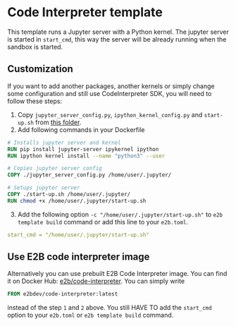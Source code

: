 # Code Interpreter template

This template runs a Jupyter server with a Python kernel. The jupyter server is started in `start_cmd`, this way the server will be already running when the sandbox is started.

## Customization

If you want to add another packages, another kernels or simply change some configuration and still use CodeInterpreter SDK, you will need to follow these steps:

1. Copy `jupyter_server_config.py`, `ipython_kernel_config.py` and `start-up.sh` from [this folder](./).
2. Add following commands in your Dockerfile

```Dockerfile
# Installs jupyter server and kernel
RUN pip install jupyter-server ipykernel ipython
RUN ipython kernel install --name "python3" --user

# Copies jupyter server config
COPY ./jupyter_server_config.py /home/user/.jupyter/

# Setups jupyter server
COPY ./start-up.sh /home/user/.jupyter/
RUN chmod +x /home/user/.jupyter/start-up.sh
```

3. Add the following option `-c "/home/user/.jupyter/start-up.sh"` to `e2b template build` command or add this line to your `e2b.toml`.

```yaml
start_cmd = "/home/user/.jupyter/start-up.sh"
```  

## Use E2B code interpreter image

Alternatively you can use prebuilt E2B Code Interpreter image. You can find it on Docker Hub: [e2b/code-interpreter](https://hub.docker.com/r/e2bdev/code-interpreter). You can simply write

```Dockerfile
FROM e2bdev/code-interpreter:latest
```

instead of the step `1` and `2` above. You still HAVE TO add the `start_cmd` option to your `e2b.toml` or `e2b template build` command.
